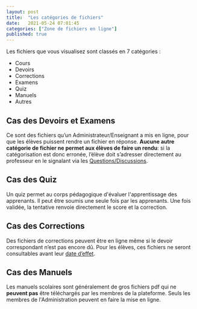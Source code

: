 ```yaml
---
layout: post
title:  "Les catégories de fichiers"
date:   2021-05-24 07:01:45
categories: ["Zone de fichiers en ligne"]
published: true
---
```


Les fichiers que vous visualisez sont classés en 7 catégories :
- Cours
- Devoirs
- Corrections
- Examens
- Quiz
- Manuels
- Autres

## Cas des Devoirs et Examens
Ce sont des fichiers qu’un Administrateur/Enseignant a mis en ligne, pour que les élèves puissent rendre un fichier en réponse. **Aucune autre catégorie de fichier ne permet aux élèves de faire un rendu**: si la catégorisation est donc erronée, l’élève doit s’adresser directement au professeur en le signalant via les [Questions/Discussions](#).

## Cas des Quiz
Un quiz permet au corps pédagogique d'évaluer l'apprentissage des apprenants. Il peut être soumis une seule fois par les apprenants. Une fois validée, la tentative renvoie directement le score et la correction.


## Cas des Corrections
Des fichiers de corrections peuvent être en ligne même si le devoir correspondant n’est pas encore dû.
Pour les élèves, ces fichiers ne seront consultables avant leur [date d’effet](/utiliser-le-filtre-journalier#notion-de-date-deffet).

## Cas des Manuels
Les manuels scolaires sont généralement de gros fichiers pdf qui ne **peuvent pas** être téléchargés par les membres de la plateforme. Seuls les membres de l'Administration peuvent en faire la mise en ligne.
